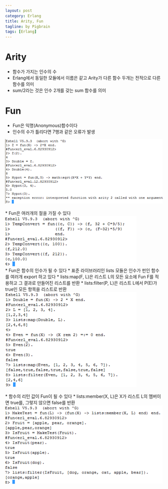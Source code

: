 ```yaml
---
layout: post
category: Erlang
title: Arity, Fun
tagline: by Pigbrain
tags: [Erlang]
---
```


<!--more-->

# Arity    
* 함수가 가지는 인수의 수  
* Erlang에서 동일한 모듈에서 이름은 같고 Arity가 다른 함수 두개는 전적으로 다른 함수를 의미  
* sum/2라는 것은 인수 2개를 갖는 sum 함수를 의미  
  
  
# Fun  
* Fun은 익명(Anonymous)함수이다  
* 인수의 수가 틀리다면 7행과 같은 오류가 발생  
<img src="/assets/themes/Snail/img/Erlang/Fun_Arity/fun-1.png" alt="">  
<br>  
<br>  
* Fun은 여러개의 절을 가질 수 있다 
<img src="/assets/themes/Snail/img/Erlang/Fun_Arity/fun-2.png" alt="">  
<br>  
* Fun은 함수의 인수가 될 수 있다  
	* 표준 라이브러리인 lists 모듈은 인수가 펀인 함수를 여러개 export 하고 있다  
	* lists:map(F, L)은 리스트 L의 모든 요소에 Fun F를 적용하고 그 결과로 만들어진 리스트를 반환  
	* lists:filter(P, L)은 리스트 L에서 P(E)가 true인 모든 항목을 리스트로 반환 
<img src="/assets/themes/Snail/img/Erlang/Fun_Arity/fun-3.png" alt="">  
<br>  
<br>  
* 함수의 리턴 값이 Fun이 될 수 있다  
	* lists:member(X, L)은 X가 리스트 L의 멤버이면 true를, 그렇지 않으면 false를 반환
<img src="/assets/themes/Snail/img/Erlang/Fun_Arity/fun-4.png" alt="">    

